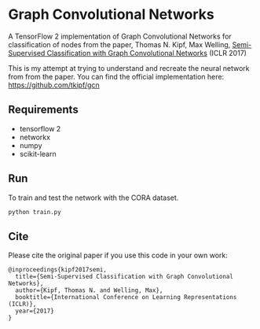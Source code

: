 # Graph Convolutional Networks
A TensorFlow 2 implementation of Graph Convolutional Networks for classification of nodes from the paper, Thomas N. Kipf, Max Welling, [Semi-Supervised Classification with Graph Convolutional Networks](http://arxiv.org/abs/1609.02907) (ICLR 2017)

This is my attempt at trying to understand and recreate the neural network from from the paper. You can find the official implementation here: https://github.com/tkipf/gcn

## Requirements
- tensorflow 2
- networkx
- numpy
- scikit-learn

## Run

To train and test the network with the CORA dataset.

```bash
python train.py
```

## Cite

Please cite the original paper if you use this code in your own work:

```
@inproceedings{kipf2017semi,
  title={Semi-Supervised Classification with Graph Convolutional Networks},
  author={Kipf, Thomas N. and Welling, Max},
  booktitle={International Conference on Learning Representations (ICLR)},
  year={2017}
}
```
